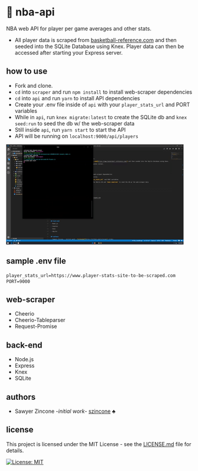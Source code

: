 # :basketball: nba-api
NBA web API for player per game averages and other stats.
- All player data is scraped from [basketball-reference.com](https://www.basketball-reference.com/) and then seeded into the SQLite Database using Knex. Player data can then be accessed after starting your Express server.

## how to use
- Fork and clone.
- `cd` into `scraper` and run `npm install` to install web-scraper dependencies
- `cd` into `api` and run `yarn` to install API dependencies
- Create your .env file inside of `api` with your `player_stats_url` and PORT variables
- While in `api`, run `knex migrate:latest` to create the SQLite db and `knex seed:run` to seed the db w/ the web-scraper data
- Still inside `api`, run `yarn start` to start the API
- API will be running on `localhost:9000/api/players`

![NBA-API](nba-api.gif)

## sample .env file
```
player_stats_url=https://www.player-stats-site-to-be-scraped.com
PORT=9000
```

## web-scraper
- Cheerio
- Cheerio-Tableparser
- Request-Promise

## back-end
- Node.js
- Express
- Knex
- SQLite

## authors
- Sawyer Zincone -_initial work_- [szincone](https://github.com/szincone) :clubs:

## license
This project is licensed under the MIT License - see the [LICENSE.md](https://github.com/szincone/nba-api/blob/master/LICENSE) file for details.

[![License: MIT](https://img.shields.io/badge/License-MIT-ff69b4.svg)](https://opensource.org/licenses/MIT)